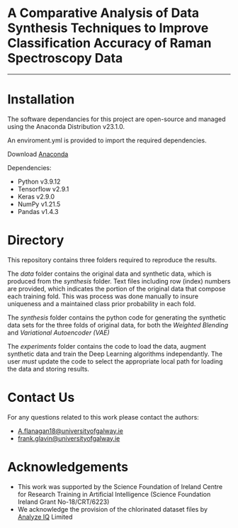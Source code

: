 # A Comparative Analysis of Data Synthesis Techniques to Improve Classification Accuracy of Raman Spectroscopy Data

---

# Installation

The software dependancies for this project are open-source and managed using the Anaconda Distribution v23.1.0.

An enviroment.yml is provided to import the required dependencies.

Download [Anaconda](https://www.anaconda.com/download)

Dependencies:
* Python v3.9.12
* Tensorflow v2.9.1
* Keras v2.9.0
* NumPy v1.21.5
* Pandas v1.4.3

# Directory

This repository contains three folders required to reproduce the results.

The *data* folder contains the original data and synthetic data, which is produced from the *synthesis* folder. Text files including row (index) numbers are provided, which indicates the portion of the original data that compose each training fold. This was process was done manually to insure uniqueness and a maintained class prior probability in each fold.

The *synthesis* folder contains the python code for generating the synthetic data sets for the three folds of original data, for both the *Weighted Blending* and *Variational Autoencoder (VAE)*

The *experiments* folder contains the code to load the data, augment synthetic data and train the Deep Learning algorithms independantly. The user *must* update the code to select the appropriate local path for loading the data and storing results.


# Contact Us
For any questions related to this work please contact the authors:
* A.flanagan18@universityofgalway.ie
* frank.glavin@universityofgalway.ie

# Acknowledgements
* This work was supported by the Science Foundation of Ireland Centre for Research Training in Artificial Intelligence (Science Foundation Ireland Grant No-18/CRT/6223)
* We acknowledge the provision of the chlorinated dataset files by [Analyze IQ](https://www.analyzeiq.com/) Limited
